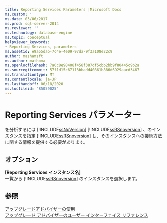 ```yaml
---
title: Reporting Services Parameters |Microsoft Docs
ms.custom: ''
ms.date: 03/06/2017
ms.prod: sql-server-2014
ms.reviewer: ''
ms.technology: database-engine
ms.topic: conceptual
helpviewer_keywords:
- Reporting Services, parameters
ms.assetid: e9a55dab-7c4e-4e09-97da-9f3a108e22c9
author: mashamsft
ms.author: mathoma
ms.openlocfilehash: 7a0c8e98408f458f387df5cbb2bb9f80445c9b2a
ms.sourcegitcommit: 57f1d15c67113bbadd40861b886d6929aacd3467
ms.translationtype: MT
ms.contentlocale: ja-JP
ms.lasthandoff: 06/18/2020
ms.locfileid: "85059025"
---
```

# <a name="reporting-services-parameters"></a>Reporting Services パラメーター
  を分析するには [!INCLUDE[ssNoVersion](../../includes/ssnoversion-md.md)] [!INCLUDE[ssRSnoversion](../../includes/ssrsnoversion-md.md)] 、のインスタンスを指定 [!INCLUDE[ssRSnoversion](../../includes/ssrsnoversion-md.md)] し、そのインスタンスへの接続方法に関する情報を提供する必要があります。  
  
## <a name="options"></a>オプション  
 **[Reporting Services インスタンス名]**  
 一覧から [!INCLUDE[ssRSnoversion](../../includes/ssrsnoversion-md.md)] のインスタンスを選択します。  
  
## <a name="see-also"></a>参照  
 [アップグレードアドバイザーの使用](../../../2014/sql-server/install/working-with-upgrade-advisor.md)   
 [アップグレード アドバイザーのユーザー インターフェイス リファレンス](../../../2014/sql-server/install/upgrade-advisor-user-interface-reference.md)  
  
  
